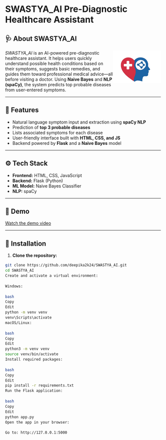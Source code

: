 # SWASTYA_AI Pre-Diagnostic Healthcare Assistant

## 🩺 About SWASTYA_AI

<img width="155" alt="Icon" src="https://github.com/deepika2k24/SWASTYA_AI/blob/main/logo.png" align="right" />

*SWASTYA_AI* is an AI-powered pre-diagnostic healthcare assistant. It helps users quickly understand possible health conditions based on their symptoms, suggests basic remedies, and guides them toward professional medical advice—all before visiting a doctor. Using **Naive Bayes** and **NLP (spaCy)**, the system predicts top probable diseases from user-entered symptoms.

---

## 🌟 Features

- Natural language symptom input and extraction using **spaCy NLP**  
- Prediction of **top 3 probable diseases**  
- Lists associated symptoms for each disease  
- User-friendly interface built with **HTML, CSS, and JS**  
- Backend powered by **Flask** and a **Naive Bayes** model  

---

## ⚙️ Tech Stack

- **Frontend:** HTML, CSS, JavaScript  
- **Backend:** Flask (Python)  
- **ML Model:** Naive Bayes Classifier  
- **NLP:** spaCy  

---

## 🎥 Demo

[Watch the demo video](https://drive.google.com/file/d/1du3QRJ1cLFFq5M26qXoL3EMwNFUCCVvg/view?usp=sharing)  

---
## 🚀 Installation

1. **Clone the repository:**

```bash
git clone https://github.com/deepika2k24/SWASTYA_AI.git
cd SWASTYA_AI
Create and activate a virtual environment:

Windows:

bash
Copy
Edit
python -m venv venv
venv\Scripts\activate
macOS/Linux:

bash
Copy
Edit
python3 -m venv venv
source venv/bin/activate
Install required packages:

bash
Copy
Edit
pip install -r requirements.txt
Run the Flask application:

bash
Copy
Edit
python app.py
Open the app in your browser:

Go to: http://127.0.0.1:5000

